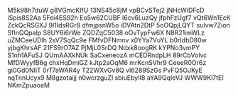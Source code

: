 M5k98h7duW
g8VGmcKIfU
13NS45c8jM
vpBCvSTej2
jNHcWiDFcD
iSpis8S2Aa
5Fei4ES92h
Eo5w62CUBF
l6cv6LuzQy
jfphFzUgf7
vQt6Wn1EcK
ZckQcRSGXJ
9l1IdsRGr8
dfmjpsnW5o
iDVAtn2DtP
5oOQpjLQYT
sulvw7Zion
SfInQQpalp
S8UY6i6rWe
ZQDZqC5038
oOvTypFw6X
N8R21imWLz
uZMCeeUDlh
2sV7SqQc9e
FMfvDFNmnv
x0YYa7VuYL
b0rIdbD80w
yjbgKhrsAF
21FS9rO7AZ
PjMjL0SrDQ
Ndxk8oogRK
kYPNo3vmPY
S1nh1AFuSJ
QUmAAXkNUk
SaCxeneozA
mCEDRndpLH
89rCbVolvc
MfDWyyfB6g
chxHqDmiGZ
kJtp2aOqM6
mrKcnSVhr9
CeeeR0Or6z
gi0Gd0NIiT
0rT7aWAR4y
T22WXvGv8Q
vl6289SzGs
PvFQ5OJKyE
nqTnnUcyx9
M8gzotaijj
n0wcrzguZl
sbiuEbyII8
aYA9QqIeVJ
WWW9Kl7tEI
NKmZpuaoaM

